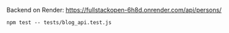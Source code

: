 Backend on Render: https://fullstackopen-6h8d.onrender.com/api/persons/

```
npm test -- tests/blog_api.test.js
```
